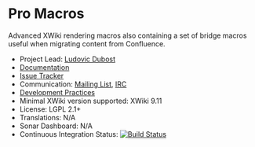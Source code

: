 # Pro Macros

Advanced XWiki rendering macros also containing a set of bridge macros useful when migrating content from Confluence.
 
* Project Lead: [Ludovic Dubost](https://github.com/ldubost)
* [Documentation](https://store.xwiki.com/xwiki/bin/view/Extension/XWikiProMacros)
* [Issue Tracker](https://github.com/xwikisas/xwiki-pro-macros/issues)
* Communication: [Mailing List](http://dev.xwiki.org/xwiki/bin/view/Community/MailingLists>), [IRC]( http://dev.xwiki.org/xwiki/bin/view/Community/IRC)
* [Development Practices](http://dev.xwiki.org)
* Minimal XWiki version supported: XWiki 9.11
* License: LGPL 2.1+
* Translations: N/A
* Sonar Dashboard: N/A
* Continuous Integration Status: [![Build Status](http://ci.xwikisas.com/view/All/job/xwikisas/job/xwiki-pro-macros/job/main/badge/icon)](http://ci.xwikisas.com/view/All/job/xwikisas/job/xwiki-pro-macros/job/main/)

